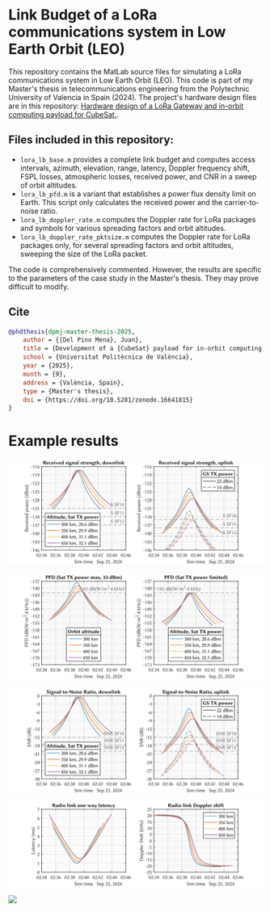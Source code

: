 # Link Budget of a LoRa communications system in Low Earth Orbit (LEO)

This repository contains the MatLab source files for simulating a LoRa communications system in Low Earth Orbit (LEO). This code is part of my Master's thesis in telecommunications engineering from the Polytechnic University of Valencia in Spain (2024). The project's hardware design files are in this repository: [Hardware design of a LoRa Gateway and in-orbit computing payload for CubeSat.](https://github.com/dpmj/masters-thesis-lora-gateway-compute-module-cubesat-payload-pcb/).

## Files included in this repository:

- `lora_lb_base.m` provides a complete link budget and computes access intervals, azimuth, elevation, range, latency, Doppler frequency shift, FSPL losses, atmospheric losses, received power, and CNR in a sweep of orbit altitudes.
- `lora_lb_pfd.m` is a variant that establishes a power flux density limit on Earth. This script only calculates the received power and the carrier-to-noise ratio.
- `lora_lb_doppler_rate.m` computes the Doppler rate for LoRa packages and symbols for various spreading factors and orbit altitudes.
- `lora_lb_doppler_rate_pktsize.m` computes the Doppler rate for LoRa packages only, for several spreading factors and orbit altitudes, sweeping the size of the LoRa packet.

The code is comprehensively commented. However, the results are specific to the parameters of the case study in the Master's thesis. They may prove difficult to modify.

## Cite

```bibtex
@phdthesis{dpmj-master-thesis-2025,
    author = {{Del Pino Mena}, Juan},
    title = {Development of a {CubeSat} payload for in-orbit computing and {LoRa} communications},
    school = {Universitat Politècnica de València},
    year = {2025},
    month = {9},
    address = {València, Spain},
    type = {Master's thesis},
    doi = {https://doi.org/10.5281/zenodo.16641815}
}
```

# Example results

![](example-figures/rxpwr.svg)

![](example-figures/pfd.svg)

![](example-figures/cnr.svg)

![](example-figures/latency_doppler_shift.svg)

![](example-figures/doppler_rate.svg)
